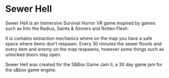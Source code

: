 
# Sewer Hell

Sewer Hell is an Immersive Survival Horror VR game inspired by games such as Into the Radius, Saints & Sinners and Rotten Flesh.

It is contains extraction mechanics where on the map you have a safe space where items don't respawn.
Every 30 minutes the sewer floods and every item and enemy on the map respawns, however some things such as unlocked doors stay open.

Sewer Hell was created for the S&Box Game Jam II, a 30 day game jam for the s&box game engine.

 
